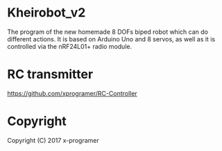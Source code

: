 # Kheirobot_v2
The program of the new homemade 8 DOFs biped robot which can do different actions. It is based on Arduino Uno and 8 servos, as well as it is controlled via the nRF24L01+ radio module.

# RC transmitter
https://github.com/xprogramer/RC-Controller

# Copyright
Copyright (C) 2017 x-programer

